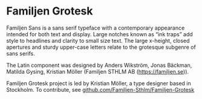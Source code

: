 # Familjen Grotesk

Familjen Sans is a sans serif typeface with a contemporary appearance intended for both text and display. Large notches known as “ink traps” add style to headlines and clarity to 
small size text. The large x-height, closed apertures and sturdy upper-case letters relate to the grotesque subgenre of sans serifs.

The Latin component was designed by Anders Wikström, Jonas Bäckman, Matilda Gysing, Kristian Möller (Familjen STHLM AB (https://familjen.se)). 

Familjen Grotesk project is led by Kristian Möller, a type designer based in Stockholm. 
To contribute, see [github.com/Familjen-Sthlm/Familjen-Grotesk](https://github.com/Familjen-Sthlm/Familjen-Grotesk)
